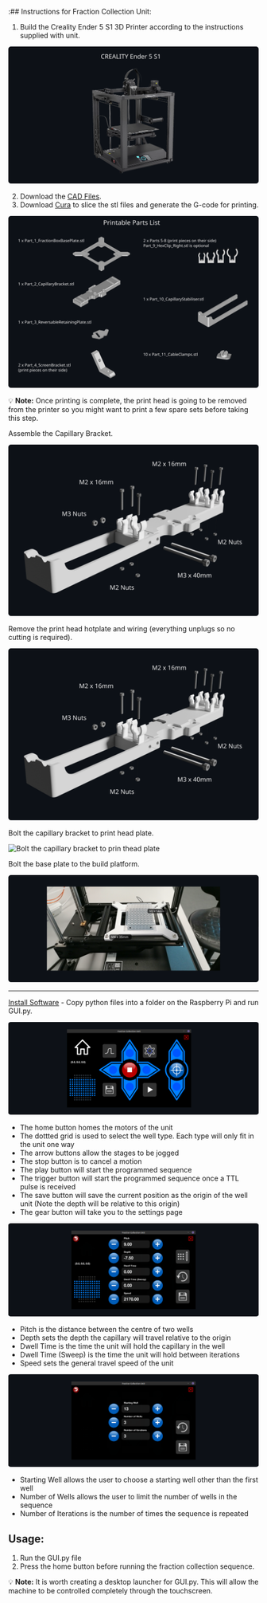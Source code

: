 :## Instructions for Fraction Collection Unit:
1. Build the Creality Ender 5 S1 3D Printer according to the instructions supplied with unit.

![Creality Ender 5 S1](https://github.com/garethnisbet/Fraction-Collection-Unit/blob/main/Instructions/CREALITY_Ender_5_S1.svg)


2. Download the [CAD Files](../CAD).
3. Download [Cura](https://ultimaker.com/software/ultimaker-cura/) to slice the stl files and generate the G-code for printing.


![Printable Parts List](https://github.com/garethnisbet/Fraction-Collection-Unit/blob/main/Instructions/PrintObjects.svg)

💡 **Note:** Once printing is complete, the print head is going to be removed from the printer so you might want to print a few spare sets before taking this step.

Assemble the Capillary Bracket.

![Capillary Bracket Assembly](https://github.com/garethnisbet/Fraction-Collection-Unit/blob/main/Instructions/Assembly_P1.svg)

Remove the print head hotplate and wiring (everything unplugs so no cutting is required).

![Remove print head and hotplate](https://github.com/garethnisbet/Fraction-Collection-Unit/blob/main/Instructions/Assembly_P2.svg)

Bolt the capillary bracket to print head plate.

![Bolt the capillary bracket to prin thead plate](https://github.com/garethnisbet/Fraction-Collection-Unit/blob/main/Instructions/Assembly_P3.svg)

Bolt the base plate to the build platform.

![Bolt the capillary bracket to prin thead plate](https://github.com/garethnisbet/Fraction-Collection-Unit/blob/main/Instructions/Assembly_P4.svg)

---
[Install Software](../Python/) - Copy python files into a folder on the Raspberry Pi and run GUI.py.

![Screen 1](https://github.com/garethnisbet/Fraction-Collection-Unit/blob/main/Instructions/S1.svg)

* The home button homes the motors of the unit
* The dottted grid is used to select the well type. Each type will only fit in the unit one way
* The arrow buttons allow the stages to be jogged
* The stop button is to cancel a motion
* The play button will start the programmed sequence
* The trigger button will start the programmed sequence once a TTL pulse is received
* The save button will save the current position as the origin of the well unit (Note the depth will be relative to this origin)
* The gear button will take you to the settings page

![Screen 2](https://github.com/garethnisbet/Fraction-Collection-Unit/blob/main/Instructions/S2.svg)

* Pitch is the distance between the centre of two wells
* Depth sets the depth the capillary will travel relative to the origin
* Dwell Time is the time the unit will hold the capillary in the well
* Dwell Time (Sweep) is the time the unit will hold between iterations
* Speed sets the general travel speed of the unit

![Screen 3](https://github.com/garethnisbet/Fraction-Collection-Unit/blob/main/Instructions/S3.svg)
* Starting Well allows the user to choose a starting well other than the first well
* Number of Wells allows the user to limit the number of wells in the sequence
* Number of Iterations is the number of times the sequence is repeated 

## Usage:
1. Run the GUI.py file
2. Press the home button before running the fraction collection sequence.


💡 **Note:** It is worth creating a desktop launcher for GUI.py. This will allow the machine to be controlled completely through the touchscreen. 
